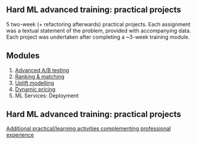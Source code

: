 ## Hard ML advanced training: practical projects
5 two-week (+ refactoring afterwards) practical projects. Each assignment was a textual statement of the problem, provided with accompanying data. Each project was undertaken after completing a ~3-week training module.
## Modules
1. [Advanced A/B testing](./ab)
2. [Ranking & matching](./ranking)
3. [Uplift modelling](./uplift)
4. [Dynamic pricing](./dynamic_pricing)
5. ML Services: Deployment

## Hard ML advanced training: practical projects
[Additional practical/learning activities complementing professional experience](./data_science_portfolio.md)
